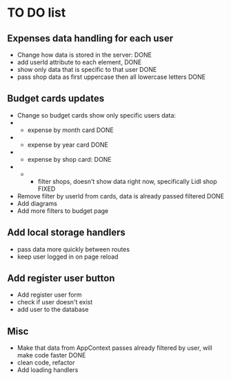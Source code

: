 # TO DO list

## Expenses data handling for each user

- Change how data is stored in the server: DONE
- add userId attribute to each element, DONE
- show only data that is specific to that user DONE
- pass shop data as first uppercase then all lowercase letters DONE

## Budget cards updates

- Change so budget cards show only specific users data:
- - expense by month card DONE
- - expense by year card DONE
- - expense by shop card: DONE
- - - filter shops, doesn't show data right now, specifically Lidl shop FIXED
- Remove filter by userId from cards, data is already passed filtered DONE
- Add diagrams
- Add more filters to budget page

## Add local storage handlers

- pass data more quickly between routes
- keep user logged in on page reload

## Add register user button

- Add register user form
- check if user doesn't exist
- add user to the database

## Misc

- Make that data from AppContext passes already filtered by user, will make code faster DONE
- clean code, refactor
- Add loading handlers
